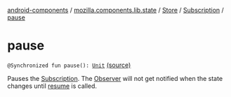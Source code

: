 [android-components](../../../index.md) / [mozilla.components.lib.state](../../index.md) / [Store](../index.md) / [Subscription](index.md) / [pause](./pause.md)

# pause

`@Synchronized fun pause(): `[`Unit`](https://kotlinlang.org/api/latest/jvm/stdlib/kotlin/-unit/index.html) [(source)](https://github.com/mozilla-mobile/android-components/blob/master/components/lib/state/src/main/java/mozilla/components/lib/state/Store.kt#L143)

Pauses the [Subscription](index.md). The [Observer](../../-observer.md) will not get notified when the state changes
until [resume](resume.md) is called.


